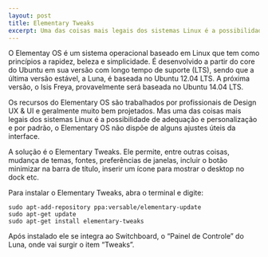 ```yaml
---
layout: post
title: Elementary Tweaks
excerpt: Uma das coisas mais legais dos sistemas Linux é a possibilidade de adequação e personalização e por padrão, o Elementary OS não dispõe de alguns ajustes úteis da interface. A solução é o Elementary Tweaks.
---
```


O Elementay OS é um sistema operacional baseado em Linux que tem como princípios a rapidez, beleza e simplicidade. É desenvolvido a partir do core do Ubuntu em sua versão com longo tempo de suporte (LTS), sendo que a última versão estável, a Luna, é baseada no Ubuntu 12.04 LTS. A próxima versão, o Isis Freya, provavelmente será baseada no Ubuntu 14.04 LTS.

Os recursos do Elementary OS são trabalhados por profissionais de Design UX & UI e geralmente muito bem projetados. Mas uma das coisas mais legais dos sistemas Linux é a possibilidade de adequação e personalização e por padrão, o Elementary OS não dispõe de alguns ajustes úteis da interface.

A solução é o Elementary Tweaks. Ele permite, entre outras coisas, mudança de temas, fontes, preferências de janelas, incluir o botão minimizar na barra de título, inserir um ícone para mostrar o desktop no dock etc.

Para instalar o Elementary Tweaks, abra o terminal e digite:

    sudo apt-add-repository ppa:versable/elementary-update
    sudo apt-get update
    sudo apt-get install elementary-tweaks

Após instalado ele se integra ao Switchboard, o “Painel de Controle” do Luna, onde vai surgir o item “Tweaks”.